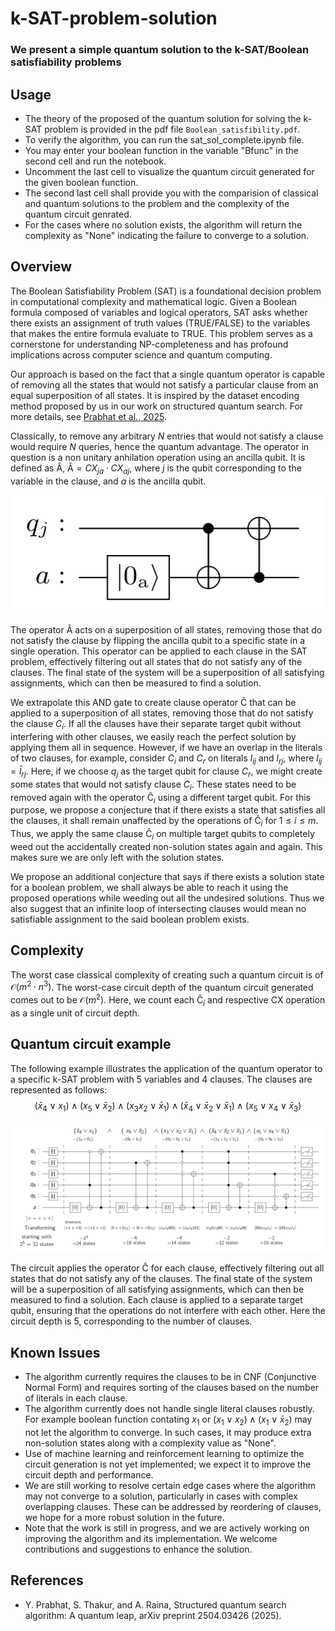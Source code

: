 # k-SAT-problem-solution
### We present a simple quantum solution to the k-SAT/Boolean satisfiability problems

## Usage
- The theory of the proposed of the quantum solution for solving the k-SAT problem is provided in the pdf file `Boolean_satisfibility.pdf`.
- To verify the algorithm, you can run the sat_sol_complete.ipynb file.
- You may enter your boolean function in the variable "Bfunc" in the second cell and run the notebook.
- Uncomment the last cell to visualize the quantum circuit generated for the given boolean function.
- The second last cell shall provide you with the comparision of classical and quantum solutions to the problem and the complexity of the quantum circuit genrated.
- For the cases where no solution exists, the algorithm will return the complexity as "None" indicating the failure to converge to a solution.

## Overview
The Boolean Satisfiability Problem (SAT) is a foundational decision problem in computational complexity and mathematical logic. Given a Boolean formula composed of variables and logical operators, SAT asks whether there exists an assignment of truth values (TRUE/FALSE) to the variables that makes the entire formula evaluate to TRUE. This problem serves as a cornerstone for understanding NP-completeness and has profound implications across computer science and quantum computing.

Our approach is based on the fact that a single quantum operator is capable of removing all the states that would not satisfy a particular clause from an equal superposition of all states. 
It is inspired by the dataset encoding method proposed by us in our work on structured quantum search. For more details, see [Prabhat et al., 2025](https://arxiv.org/abs/2504.03426).

Classically, to remove any arbitrary $N$ entries that would not satisfy a clause would require $N$ queries, hence the quantum advantage.
The operator in question is a non unitary anhilation operation using an ancilla qubit. It is defined as $\mathrm{\hat {A}}$, ${\mathrm{\hat {A}}} = CX_{ja}\cdot CX_{aj}$, where $j$ is the qubit corresponding to the variable in the clause, and $a$ is the ancilla qubit.

<img src="images/operatorA.png" alt="Quantum AND gate circuit" width="500"/>

The operator ${\mathrm{\hat A}}$ acts on a superposition of all states, removing those that do not satisfy the clause by flipping the ancilla qubit to a specific state in a single operation.
This operator can be applied to each clause in the SAT problem, effectively filtering out all states that do not satisfy any of the clauses. The final state of the system will be a superposition of all satisfying assignments, which can then be measured to find a solution.

We extrapolate this AND gate to create clause operator ${\mathrm{\hat C}}$ that can be applied to a superposition of all states, removing those that do not satisfy the clause $C_i$.
If all the clauses have their separate target qubit without interfering with other clauses, we easily reach the perfect solution by applying them all in sequence.
However, if we have an overlap in the literals of two clauses, for example, consider $C_i$ and $C_r$ on literals $l_{ij}$ and $l_{rj}$, where $l_{ij}=\bar l_{rj}$.
Here, if we choose $q_j$ as the target qubit for clause $C_r$, we might create some states that would not satisfy clause $C_i$.
These states need to be removed again with the operator $\mathrm{\hat{C}}_i$ using a different target qubit.
For this purpose, we propose a conjecture that if there exists a state that satisfies all the clauses, it shall remain unaffected by the operations of $\mathrm{\hat{C}}_i$ for $1\le i\le m$.
Thus, we apply the same clause $\mathrm{\hat{C}}_i$ on multiple target qubits to completely weed out the accidentally created non-solution states again and again.
This makes sure we are only left with the solution states.

We propose an additional conjecture that says if there exists a solution state for a boolean problem, we shall always be able to reach it using the proposed operations while weeding out all the undesired solutions.
Thus we also suggest that an infinite loop of intersecting clauses would mean no satisfiable assignment to the said boolean problem exists.

## Complexity
The worst case classical complexity of creating such a quantum circuit is of $\mathcal{O}(m^2\cdot n^3)$.
The worst-case circuit depth of the quantum circuit generated comes out to be $\mathcal{O}(m^2)$. 
Here, we count each $\mathrm{\hat{C}}_i$ and respective CX operation as a single unit of circuit depth.


## Quantum circuit example 
The following example illustrates the application of the quantum operator to a specific k-SAT problem with 5 variables and 4 clauses. The clauses are represented as follows:
$$(\bar x_4 \lor x_1)\land ( x_5 \lor \bar x_2)\land(x_3 x_2 \lor \bar x_1)\land(\bar x_4 \lor\bar x_2\lor\bar x_1)\land(x_5\lor x_4 \lor \bar x_3) $$

<img src="images/Example_qc.png" alt="Quantum k-SAT Operator Circuit" width="1000"/>

The circuit applies the operator ${\mathrm{\hat C}}$ for each clause, effectively filtering out all states that do not satisfy any of the clauses. The final state of the system will be a superposition of all satisfying assignments, which can then be measured to find a solution.
Each clause is applied to a separate target qubit, ensuring that the operations do not interfere with each other. Here the circuit depth is 5, corresponding to the number of clauses.

## Known Issues
- The algorithm currently requires the clauses to be in CNF (Conjunctive Normal Form) and requires sorting of the clauses based on the number of literals in each clause.
- The algorithm currently does not handle single literal clauses robustly. For example boolean function contating $x_1$ or $(x_1 \lor x_2) \land (x_1 \lor \bar x_2)$ may not let the algorithm to converge. In such cases, it may produce extra non-solution states along with a complexity value as "None".
- Use of machine learning and reinforcement learning to optimize the circuit generation is not yet implemented; we expect it to improve the circuit depth and performance.
- We are still working to resolve certain edge cases where the algorithm may not converge to a solution, particularly in cases with complex overlapping clauses. These can be addressed by reordering of clauses, we hope for a more robust solution in the future. 
- Note that the work is still in progress, and we are actively working on improving the algorithm and its implementation. We welcome contributions and suggestions to enhance the solution.

## References
- Y. Prabhat, S. Thakur, and A. Raina, Structured quantum search algorithm: A quantum leap, arXiv preprint
2504.03426 (2025).
